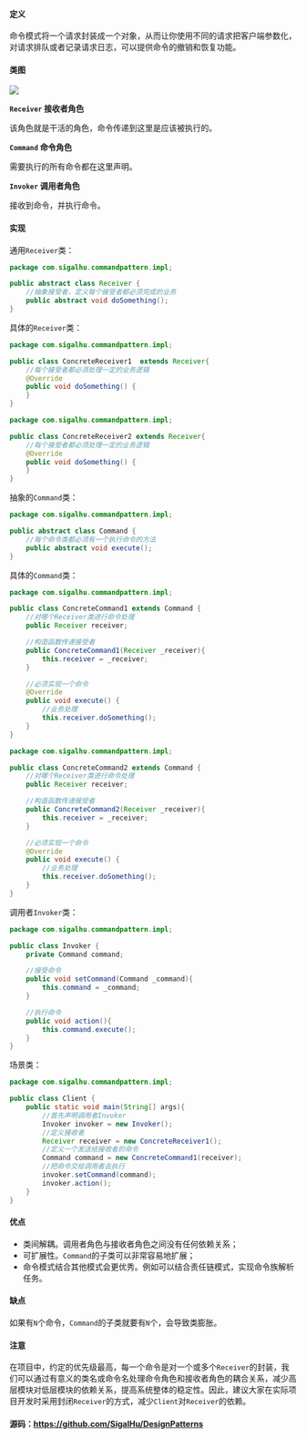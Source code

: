 #### 定义

命令模式将一个请求封装成一个对象，从而让你使用不同的请求把客户端参数化，对请求排队或者记录请求日志，可以提供命令的撤销和恢复功能。

#### 类图

![](10.%20命令模式/1.png)

**`Receiver` 接收者角色**

该角色就是干活的角色，命令传递到这里是应该被执行的。

**`Command` 命令角色**

需要执行的所有命令都在这里声明。

**`Invoker` 调用者角色**

接收到命令，并执行命令。

#### 实现

通用`Receiver`类：
```java
package com.sigalhu.commandpattern.impl;

public abstract class Receiver {
    //抽象接受者，定义每个接受者都必须完成的业务
    public abstract void doSomething();
}
```
具体的`Receiver`类：
```java
package com.sigalhu.commandpattern.impl;

public class ConcreteReceiver1  extends Receiver{
    //每个接受者都必须处理一定的业务逻辑
    @Override
    public void doSomething() {
    }
}
```
```java
package com.sigalhu.commandpattern.impl;

public class ConcreteReceiver2 extends Receiver{
    //每个接受者都必须处理一定的业务逻辑
    @Override
    public void doSomething() {
    }
}
```
抽象的`Command`类：
```java
package com.sigalhu.commandpattern.impl;

public abstract class Command {
    //每个命令类都必须有一个执行命令的方法
    public abstract void execute();
}
```
具体的`Command`类：
```java
package com.sigalhu.commandpattern.impl;

public class ConcreteCommand1 extends Command {
    //对哪个Receiver类进行命令处理
    public Receiver receiver;

    //构造函数传递接受者
    public ConcreteCommand1(Receiver _receiver){
        this.receiver = _receiver;
    }

    //必须实现一个命令
    @Override
    public void execute() {
        //业务处理
        this.receiver.doSomething();
    }
}
```
```java
package com.sigalhu.commandpattern.impl;

public class ConcreteCommand2 extends Command {
    //对哪个Receiver类进行命令处理
    public Receiver receiver;

    //构造函数传递接受者
    public ConcreteCommand2(Receiver _receiver){
        this.receiver = _receiver;
    }

    //必须实现一个命令
    @Override
    public void execute() {
        //业务处理
        this.receiver.doSomething();
    }
}
```
调用者`Invoker`类：
```java
package com.sigalhu.commandpattern.impl;

public class Invoker {
    private Command command;

    //接受命令
    public void setCommand(Command _command){
        this.command = _command;
    }

    //执行命令
    public void action(){
        this.command.execute();
    }
}
```
场景类：
```java
package com.sigalhu.commandpattern.impl;

public class Client {
    public static void main(String[] args){
        //首先声明调用者Invoker
        Invoker invoker = new Invoker();
        //定义接收者
        Receiver receiver = new ConcreteReceiver1();
        //定义一个发送给接收者的命令
        Command command = new ConcreteCommand1(receiver);
        //把命令交给调用者去执行
        invoker.setCommand(command);
        invoker.action();
    }
}
```

#### 优点

* 类间解耦。调用者角色与接收者角色之间没有任何依赖关系；
* 可扩展性。`Command`的子类可以非常容易地扩展；
* 命令模式结合其他模式会更优秀。例如可以结合责任链模式，实现命令族解析任务。

#### 缺点

如果有`N`个命令，`Command`的子类就要有`N`个，会导致类膨胀。

#### 注意

在项目中，约定的优先级最高，每一个命令是对一个或多个`Receiver`的封装，我们可以通过有意义的类名或命令名处理命令角色和接收者角色的耦合关系，减少高层模块对低层模块的依赖关系，提高系统整体的稳定性。因此，建议大家在实际项目开发时采用封闭`Receiver`的方式，减少`Client`对`Receiver`的依赖。

#### 源码：https://github.com/SigalHu/DesignPatterns